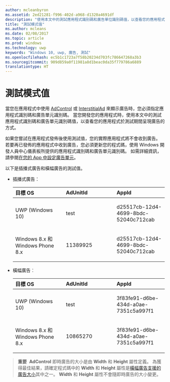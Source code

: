 ```yaml
---
author: mcleanbyron
ms.assetid: 2ed21281-f996-402d-a968-d1320a4691df
description: "使用本文中的測試應用程式識別碼和廣告單位識別碼值，以查看您的應用程式於測試期間呈現廣告的方式。"
title: "測試模式值"
ms.author: mcleans
ms.date: 02/08/2017
ms.topic: article
ms.prod: windows
ms.technology: uwp
keywords: "Windows 10, uwp, 廣告, 測試"
ms.openlocfilehash: ec5b1c1723a7f58b20234d703fc786647268a3b3
ms.sourcegitcommit: 909d859a0f11981a8d1beac0da35f779786a6889
translationtype: HT
---
```

# <a name="test-mode-values"></a>測試模式值

當您在應用程式中使用 [AdControl](https://msdn.microsoft.com/library/windows/apps/microsoft.advertising.winrt.ui.adcontrol.aspx) 或 [InterstitialAd](https://msdn.microsoft.com/library/windows/apps/microsoft.advertising.winrt.ui.interstitialad.aspx) 來顯示廣告時，您必須指定應用程式識別碼和廣告單元識別碼。 當您開發您的應用程式時，使用本文中的測試應用程式識別碼和廣告單元識別碼值，以查看您的應用程式於測試期間呈現廣告的方式。

如果您嘗試在應用程式發佈後使用測試值，您的實際應用程式將不會收到廣告。 若要再已發佈的應用程式中收到廣告，您必須更新您的程式碼，使用 Windows 開發人員中心儀表板所提供的應用程式識別碼和廣告單元識別碼。 如需詳細資訊，請參閱[在您的 App 中設定廣告單元](set-up-ad-units-in-your-app.md)。
 
以下是插播式廣告和橫幅廣告的測試值。

* 插播式廣告：

    <table>
    <colgroup>
    <col width="33%" />
    <col width="33%" />
    <col width="33%" />
    </colgroup>
    <thead>
    <tr class="header">
    <th align="left">目標 OS</th>
    <th align="left">AdUnitId</th>
    <th align="left">AppId</th>
    </tr>
    </thead>
    <tbody>
    <tr class="odd">
    <td align="left"><p>UWP (Windows 10)</p></td>
    <td align="left"><p>test</p></td>
    <td align="left"><p>d25517cb-12d4-4699-8bdc-52040c712cab</p></td>
    </tr>
    <tr class="odd">
    <td align="left"><p>Windows 8.x 和 Windows Phone 8.x</p></td>
    <td align="left"><p>11389925</p></td>
    <td align="left"><p>d25517cb-12d4-4699-8bdc-52040c712cab</p></td>
    </tr>
    </tbody>
    </table>

     
* 橫幅廣告︰

    <table>
    <colgroup>
    <col width="33%" />
    <col width="33%" />
    <col width="33%" />
    </colgroup>
    <thead>
    <tr class="header">
    <th align="left">目標 OS</th>
    <th align="left">AdUnitId</th>
    <th align="left">AppId</th>
    </tr>
    </thead>
    <tbody>
    <tr class="odd">
    <td align="left"><p>UWP (Windows 10)</p></td>
    <td align="left"><p>test</p></td>
    <td align="left"><p>3f83fe91-d6be-434d-a0ae-7351c5a997f1</p></td>
    </tr>
    <tr class="even">
    <td align="left"><p>Windows 8.x 和 Windows Phone 8.x</p></td>
    <td align="left"><p>10865270</p></td>
    <td align="left"><p>3f83fe91-d6be-434d-a0ae-7351c5a997f1</p></td>
    </tr>
    </tbody>
    </table>


> **重要**&nbsp;&nbsp;**AdControl** 即時廣告的大小是由 **Width** 和 **Height** 屬性定義。 為獲得最佳結果，請確定程式碼中的 **Width** 和 **Height** 屬性是[橫幅廣告支援的廣告大小](supported-ad-sizes-for-banner-ads.md)其中之一。 **Width** 和 **Height** 屬性不會隨即時廣告的大小變更。


 

 
